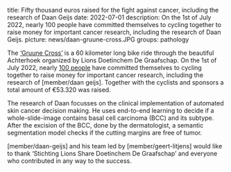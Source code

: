 title: Fifty thousand euros raised for the fight against cancer, including the research of Daan Geijs
date: 2022-07-01
description: On the 1st of July 2022, nearly 100 people have committed themselves to cycling together to raise money for important cancer research, including the research of Daan Geijs.
picture: news/daan-gruune-cross.JPG
groups: pathology

The [‘Gruune Cross’](https://gruunecross.nl/) is a 60 kilometer long bike ride through the beautiful Achterhoek organized by Lions Doetinchem De Graafschap. 
On the 1st of July 2022, nearly [100 people](https://gruunecross.nl/fietsers/) have committed themselves to cycling together to raise money for important cancer research, including the research of [member/daan geijs].
Together with the cyclists and sponsors a total amount of €53.320 was raised. 

The research of Daan focusses on the clinical implementation of automated skin cancer decision making. He uses end-to-end learning to decide if a whole-slide-image contains basal cell carcinoma (BCC) and its subtype. After the excision of the BCC, done by the dermatologist, a semantic segmentation model checks if the cutting margins are free of tumor.

[member/daan-geijs] and his team led by [member/geert-litjens] would like to thank ‘Stichting Lions Share Doetinchem De Graafschap’ and everyone who contributed in any way to the success.
